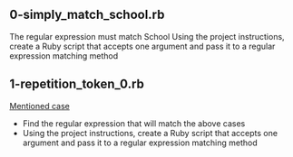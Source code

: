 ## 0-simply_match_school.rb
The regular expression must match School
Using the project instructions, create a Ruby script that accepts one argument and pass it to a regular expression matching method

## 1-repetition_token_0.rb
[Mentioned case](https://s3.amazonaws.com/alx-intranet.hbtn.io/uploads/medias/2020/9/e7db3c377d46453588fc84f3a975661d142fee91.png?X-Amz-Algorithm=AWS4-HMAC-SHA256&X-Amz-Credential=AKIARDDGGGOUSBVO6H7D%2F20231128%2Fus-east-1%2Fs3%2Faws4_request&X-Amz-Date=20231128T151632Z&X-Amz-Expires=86400&X-Amz-SignedHeaders=host&X-Amz-Signature=ac96ab66a3f94fee4bd5722281485c9ccd5998ccefe3bf459055339322ec88b9)
- Find the regular expression that will match the above cases
- Using the project instructions, create a Ruby script that accepts one argument and pass it to a regular expression matching method
